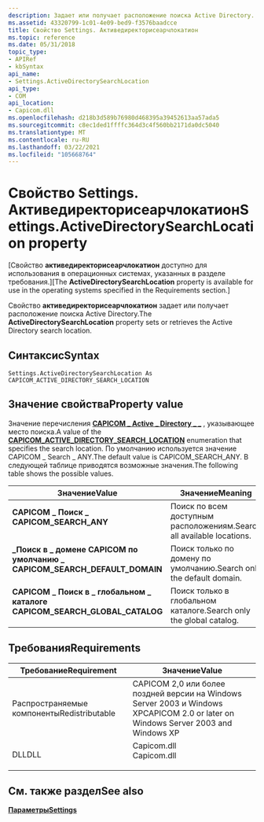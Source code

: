 ```yaml
---
description: Задает или получает расположение поиска Active Directory.
ms.assetid: 43320799-1c01-4e09-bed9-f3576baadcce
title: Свойство Settings. Активедиректорисеарчлокатион
ms.topic: reference
ms.date: 05/31/2018
topic_type:
- APIRef
- kbSyntax
api_name:
- Settings.ActiveDirectorySearchLocation
api_type:
- COM
api_location:
- Capicom.dll
ms.openlocfilehash: d218b3d589b76980d468395a39452613aa57ada5
ms.sourcegitcommit: c8ec1ded1ffffc364d3c4f560bb2171da0dc5040
ms.translationtype: MT
ms.contentlocale: ru-RU
ms.lasthandoff: 03/22/2021
ms.locfileid: "105668764"
---
```

# <a name="settingsactivedirectorysearchlocation-property"></a><span data-ttu-id="1ea5b-103">Свойство Settings. Активедиректорисеарчлокатион</span><span class="sxs-lookup"><span data-stu-id="1ea5b-103">Settings.ActiveDirectorySearchLocation property</span></span>

<span data-ttu-id="1ea5b-104">\[Свойство **активедиректорисеарчлокатион** доступно для использования в операционных системах, указанных в разделе требования.\]</span><span class="sxs-lookup"><span data-stu-id="1ea5b-104">\[The **ActiveDirectorySearchLocation** property is available for use in the operating systems specified in the Requirements section.\]</span></span>

<span data-ttu-id="1ea5b-105">Свойство **активедиректорисеарчлокатион** задает или получает расположение поиска Active Directory.</span><span class="sxs-lookup"><span data-stu-id="1ea5b-105">The **ActiveDirectorySearchLocation** property sets or retrieves the Active Directory search location.</span></span>

## <a name="syntax"></a><span data-ttu-id="1ea5b-106">Синтаксис</span><span class="sxs-lookup"><span data-stu-id="1ea5b-106">Syntax</span></span>


```VB
Settings.ActiveDirectorySearchLocation As CAPICOM_ACTIVE_DIRECTORY_SEARCH_LOCATION
```



## <a name="property-value"></a><span data-ttu-id="1ea5b-107">Значение свойства</span><span class="sxs-lookup"><span data-stu-id="1ea5b-107">Property value</span></span>

<span data-ttu-id="1ea5b-108">Значение перечисления [**CAPICOM \_ Active \_ Directory \_ \_**](capicom-active-directory-search-location.md) , указывающее место поиска.</span><span class="sxs-lookup"><span data-stu-id="1ea5b-108">A value of the [**CAPICOM\_ACTIVE\_DIRECTORY\_SEARCH\_LOCATION**](capicom-active-directory-search-location.md) enumeration that specifies the search location.</span></span> <span data-ttu-id="1ea5b-109">По умолчанию используется значение CAPICOM \_ Search \_ ANY.</span><span class="sxs-lookup"><span data-stu-id="1ea5b-109">The default value is CAPICOM\_SEARCH\_ANY.</span></span> <span data-ttu-id="1ea5b-110">В следующей таблице приводятся возможные значения.</span><span class="sxs-lookup"><span data-stu-id="1ea5b-110">The following table shows the possible values.</span></span>



| <span data-ttu-id="1ea5b-111">Значение</span><span class="sxs-lookup"><span data-stu-id="1ea5b-111">Value</span></span>                                                                                                                                                                                                           | <span data-ttu-id="1ea5b-112">Значение</span><span class="sxs-lookup"><span data-stu-id="1ea5b-112">Meaning</span></span>                                    |
|-----------------------------------------------------------------------------------------------------------------------------------------------------------------------------------------------------------------|--------------------------------------------|
| <span id="CAPICOM_SEARCH_ANY"></span><span id="capicom_search_any"></span><dl> <span data-ttu-id="1ea5b-113"><dt>**CAPICOM \_ Поиск \_**</dt></span><span class="sxs-lookup"><span data-stu-id="1ea5b-113"><dt>**CAPICOM\_SEARCH\_ANY**</dt></span></span> </dl>                                   | <span data-ttu-id="1ea5b-114">Поиск по всем доступным расположениям.</span><span class="sxs-lookup"><span data-stu-id="1ea5b-114">Search all available locations.</span></span><br/> |
| <span id="CAPICOM_SEARCH_DEFAULT_DOMAIN"></span><span id="capicom_search_default_domain"></span><dl> <span data-ttu-id="1ea5b-115"><dt>**\_Поиск в \_ домене CAPICOM по умолчанию \_**</dt></span><span class="sxs-lookup"><span data-stu-id="1ea5b-115"><dt>**CAPICOM\_SEARCH\_DEFAULT\_DOMAIN**</dt></span></span> </dl> | <span data-ttu-id="1ea5b-116">Поиск только по домену по умолчанию.</span><span class="sxs-lookup"><span data-stu-id="1ea5b-116">Search only the default domain.</span></span><br/> |
| <span id="CAPICOM_SEARCH_GLOBAL_CATALOG"></span><span id="capicom_search_global_catalog"></span><dl> <span data-ttu-id="1ea5b-117"><dt>**CAPICOM \_ Поиск в \_ глобальном \_ каталоге**</dt></span><span class="sxs-lookup"><span data-stu-id="1ea5b-117"><dt>**CAPICOM\_SEARCH\_GLOBAL\_CATALOG**</dt></span></span> </dl> | <span data-ttu-id="1ea5b-118">Поиск только в глобальном каталоге.</span><span class="sxs-lookup"><span data-stu-id="1ea5b-118">Search only the global catalog.</span></span><br/> |



 

## <a name="requirements"></a><span data-ttu-id="1ea5b-119">Требования</span><span class="sxs-lookup"><span data-stu-id="1ea5b-119">Requirements</span></span>



| <span data-ttu-id="1ea5b-120">Требование</span><span class="sxs-lookup"><span data-stu-id="1ea5b-120">Requirement</span></span> | <span data-ttu-id="1ea5b-121">Значение</span><span class="sxs-lookup"><span data-stu-id="1ea5b-121">Value</span></span> |
|----------------------------|----------------------------------------------------------------------------------------|
| <span data-ttu-id="1ea5b-122">Распространяемые компоненты</span><span class="sxs-lookup"><span data-stu-id="1ea5b-122">Redistributable</span></span><br/> | <span data-ttu-id="1ea5b-123">CAPICOM 2,0 или более поздней версии на Windows Server 2003 и Windows XP</span><span class="sxs-lookup"><span data-stu-id="1ea5b-123">CAPICOM 2.0 or later on Windows Server 2003 and Windows XP</span></span><br/>                  |
| <span data-ttu-id="1ea5b-124">DLL</span><span class="sxs-lookup"><span data-stu-id="1ea5b-124">DLL</span></span><br/>             | <dl> <span data-ttu-id="1ea5b-125"><dt>Capicom.dll</dt></span><span class="sxs-lookup"><span data-stu-id="1ea5b-125"><dt>Capicom.dll</dt></span></span> </dl> |



## <a name="see-also"></a><span data-ttu-id="1ea5b-126">См. также раздел</span><span class="sxs-lookup"><span data-stu-id="1ea5b-126">See also</span></span>

<dl> <dt>

[<span data-ttu-id="1ea5b-127">**Параметры**</span><span class="sxs-lookup"><span data-stu-id="1ea5b-127">**Settings**</span></span>](settings.md)
</dt> </dl>

 

 




